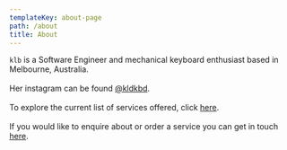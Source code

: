 ```yaml
---
templateKey: about-page
path: /about
title: About
---
```

`klb` is a Software Engineer and mechanical keyboard enthusiast based in Melbourne, Australia.\
\
Her instagram can be found [@kldkbd](https://www.instagram.com/klbkbd/).\
\
To explore the current list of services offered, click [here](https://www.klbkbd.com/services).\
\
If you would like to enquire about or order a service you can get in touch [here](https://www.klbkbd.com/contact).